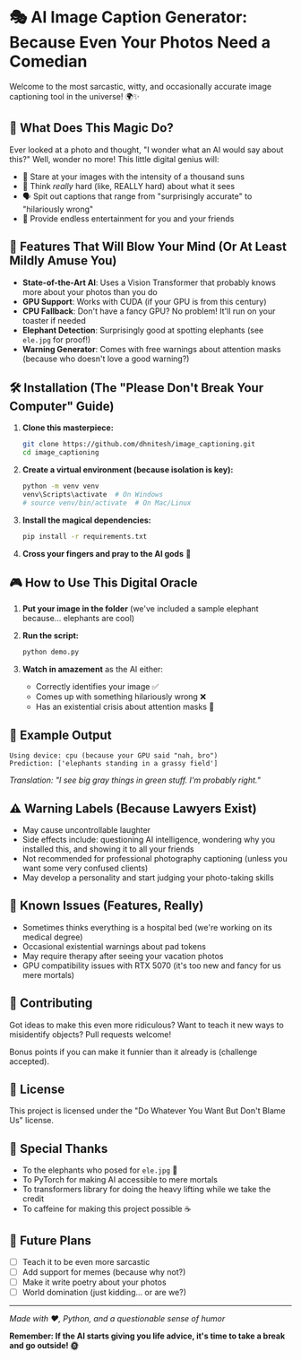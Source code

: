 # 🎭 AI Image Caption Generator: Because Even Your Photos Need a Comedian

Welcome to the most sarcastic, witty, and occasionally accurate image captioning tool in the universe! 🌍✨

## 🤖 What Does This Magic Do?

Ever looked at a photo and thought, "I wonder what an AI would say about this?" Well, wonder no more! This little digital genius will:

- 👀 Stare at your images with the intensity of a thousand suns
- 🧠 Think *really* hard (like, REALLY hard) about what it sees
- 🗣️ Spit out captions that range from "surprisingly accurate" to "hilariously wrong"
- 🎪 Provide endless entertainment for you and your friends

## 🚀 Features That Will Blow Your Mind (Or At Least Mildly Amuse You)

- **State-of-the-Art AI**: Uses a Vision Transformer that probably knows more about your photos than you do
- **GPU Support**: Works with CUDA (if your GPU is from this century)
- **CPU Fallback**: Don't have a fancy GPU? No problem! It'll run on your toaster if needed
- **Elephant Detection**: Surprisingly good at spotting elephants (see `ele.jpg` for proof!)
- **Warning Generator**: Comes with free warnings about attention masks (because who doesn't love a good warning?)

## 🛠️ Installation (The "Please Don't Break Your Computer" Guide)

1. **Clone this masterpiece:**
   ```bash
   git clone https://github.com/dhnitesh/image_captioning.git
   cd image_captioning
   ```

2. **Create a virtual environment (because isolation is key):**
   ```bash
   python -m venv venv
   venv\Scripts\activate  # On Windows
   # source venv/bin/activate  # On Mac/Linux
   ```

3. **Install the magical dependencies:**
   ```bash
   pip install -r requirements.txt
   ```

4. **Cross your fingers and pray to the AI gods** 🙏

## 🎮 How to Use This Digital Oracle

1. **Put your image in the folder** (we've included a sample elephant because... elephants are cool)

2. **Run the script:**
   ```bash
   python demo.py
   ```

3. **Watch in amazement** as the AI either:
   - Correctly identifies your image ✅
   - Comes up with something hilariously wrong ❌
   - Has an existential crisis about attention masks 🤔

## 📸 Example Output

```
Using device: cpu (because your GPU said "nah, bro")
Prediction: ['elephants standing in a grassy field']
```

*Translation: "I see big gray things in green stuff. I'm probably right."*

## ⚠️ Warning Labels (Because Lawyers Exist)

- May cause uncontrollable laughter
- Side effects include: questioning AI intelligence, wondering why you installed this, and showing it to all your friends
- Not recommended for professional photography captioning (unless you want some very confused clients)
- May develop a personality and start judging your photo-taking skills

## 🐛 Known Issues (Features, Really)

- Sometimes thinks everything is a hospital bed (we're working on its medical degree)
- Occasional existential warnings about pad tokens
- May require therapy after seeing your vacation photos
- GPU compatibility issues with RTX 5070 (it's too new and fancy for us mere mortals)

## 🤝 Contributing

Got ideas to make this even more ridiculous? Want to teach it new ways to misidentify objects? Pull requests welcome! 

Bonus points if you can make it funnier than it already is (challenge accepted).

## 📄 License

This project is licensed under the "Do Whatever You Want But Don't Blame Us" license. 

## 🎉 Special Thanks

- To the elephants who posed for `ele.jpg` 🐘
- To PyTorch for making AI accessible to mere mortals
- To transformers library for doing the heavy lifting while we take the credit
- To caffeine for making this project possible ☕

## 🔮 Future Plans

- [ ] Teach it to be even more sarcastic
- [ ] Add support for memes (because why not?)
- [ ] Make it write poetry about your photos
- [ ] World domination (just kidding... or are we?)

---

*Made with ❤️, Python, and a questionable sense of humor*

**Remember: If the AI starts giving you life advice, it's time to take a break and go outside! 🌞**